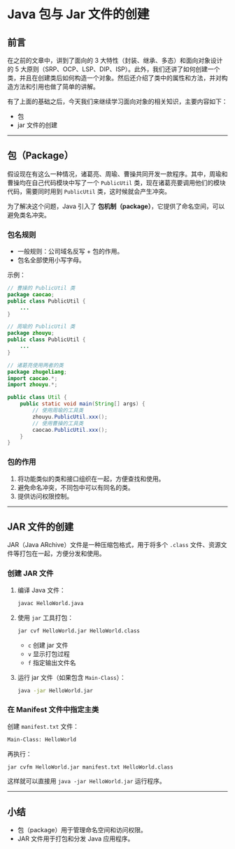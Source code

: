 # Java 包与 Jar 文件的创建

## 前言

在之前的文章中，讲到了面向的 3 大特性（封装、继承、多态）和面向对象设计的 5 大原则（SRP、OCP、LSP、DIP、ISP）。此外，我们还讲了如何创建一个类，并且在创建类后如何构造一个对象。然后还介绍了类中的属性和方法，并对构造方法和引用也做了简单的讲解。

有了上面的基础之后，今天我们来继续学习面向对象的相关知识，主要内容如下：

- 包
- jar 文件的创建

---

## 包（Package）

假设现在有这么一种情况，诸葛亮、周瑜、曹操共同开发一款程序。其中，周瑜和曹操均在自己代码模块中写了一个 `PublicUtil` 类，现在诸葛亮要调用他们的模块代码，需要同时用到 `PublicUtil` 类，这时候就会产生冲突。

为了解决这个问题，Java 引入了 **包机制（package）**，它提供了命名空间，可以避免类名冲突。

### 包名规则

- 一般规则：公司域名反写 + 包的作用。
- 包名全部使用小写字母。

示例：

```java
// 曹操的 PublicUtil 类
package caocao;
public class PublicUtil {
    ...
}

// 周瑜的 PublicUtil 类
package zhouyu;
public class PublicUtil {
    ...
}

// 诸葛亮使用两者的类
package zhugeliang;
import caocao.*;
import zhouyu.*;

public class Util {
    public static void main(String[] args) {
        // 使用周瑜的工具类
        zhouyu.PublicUtil.xxx();
        // 使用曹操的工具类
        caocao.PublicUtil.xxx();
    }
}
```

### 包的作用

1. 将功能类似的类和接口组织在一起，方便查找和使用。
2. 避免命名冲突，不同包中可以有同名的类。
3. 提供访问权限控制。

---

## JAR 文件的创建

JAR（Java ARchive）文件是一种压缩包格式，用于将多个 `.class` 文件、资源文件等打包在一起，方便分发和使用。

### 创建 JAR 文件

1. 编译 Java 文件：

   ```bash
   javac HelloWorld.java
   ```

2. 使用 `jar` 工具打包：

   ```bash
   jar cvf HelloWorld.jar HelloWorld.class
   ```

   - `c` 创建 jar 文件
   - `v` 显示打包过程
   - `f` 指定输出文件名

3. 运行 jar 文件（如果包含 `Main-Class`）：

   ```bash
   java -jar HelloWorld.jar
   ```

### 在 Manifest 文件中指定主类

创建 `manifest.txt` 文件：

```bash
Main-Class: HelloWorld
```

再执行：

```bash
jar cvfm HelloWorld.jar manifest.txt HelloWorld.class
```

这样就可以直接用 `java -jar HelloWorld.jar` 运行程序。

---

## 小结

- 包（package）用于管理命名空间和访问权限。
- JAR 文件用于打包和分发 Java 应用程序。
